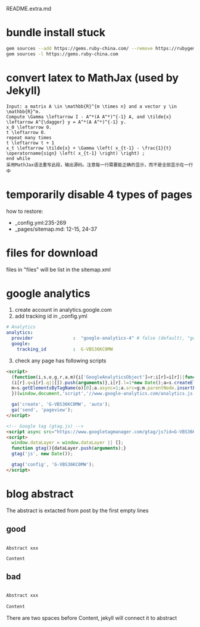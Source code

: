 README.extra.md

# bundle install stuck
```bash
gem sources --add https://gems.ruby-china.com/ --remove https://rubygems.org/
gem sources -l https://gems.ruby-china.com
```

# convert latex to MathJax (used by Jekyll)

```
Input: a matrix A \in \mathbb{R}^{m \times n} and a vector y \in \mathbb{R}^m.   
Compute \Gamma \leftarrow I - A^*(A A^*)^{-1} A, and \tilde{x} \leftarrow A^{\dagger} y = A^*(A A^*)^{-1} y.  
x_0 \leftarrow 0.  
t \leftarrow 0.  
repeat many times  
t \leftarrow t + 1  
x_t \leftarrow \tilde{x} + \Gamma \left( x_{t-1} - \frac{1}{t} \operatorname{sign} \left( x_{t-1} \right) \right) ;  
end while 
采用MathJax语法重写此段，输出源码。注意每一行需要能正确的显示，而不是全部显示在一行中

```

# temporarily disable 4 types of pages

how to restore:
- _config.yml:235-269
- _pages/sitemap.md: 12-15, 24-37

# files for download

files in "files" will be list in the sitemap.xml

# google analytics

1. create account in analytics.google.com
2. add tracking id in _config.yml

```yaml
# Analytics
analytics:
  provider               :  "google-analytics-4" # false (default), "google", "google-universal", "google-analytics-4", "custom"
  google:
    tracking_id          :  G-VBS36KC0MW

```

3. check any page has following scripts

```html
<script>
  (function(i,s,o,g,r,a,m){i['GoogleAnalyticsObject']=r;i[r]=i[r]||function(){
  (i[r].q=i[r].q||[]).push(arguments)},i[r].l=1*new Date();a=s.createElement(o),
  m=s.getElementsByTagName(o)[0];a.async=1;a.src=g;m.parentNode.insertBefore(a,m)
  })(window,document,'script','//www.google-analytics.com/analytics.js','ga');

  ga('create', 'G-VBS36KC0MW', 'auto');
  ga('send', 'pageview');
</script>
```

```html
<!-- Google tag (gtag.js) -->
<script async src="https://www.googletagmanager.com/gtag/js?id=G-VBS36KC0MW"></script>
<script>
  window.dataLayer = window.dataLayer || [];
  function gtag(){dataLayer.push(arguments);}
  gtag('js', new Date());

  gtag('config', 'G-VBS36KC0MW');
</script>
```

# blog abstract

The abstract is extacted from post by the first empty lines

## good
```

Abstract xxx

Content
```

## bad
```markdown

Abstract xxx
  
Content

```
There are two spaces before Content, jekyll will connect it to abstract